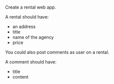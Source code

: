 Create a rental web app.

A rental should have:

* an address
* title
* name of the agency
* price

You could also post comments as user on a rental.

A comment should have:

* title
* content
